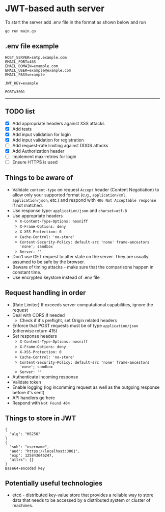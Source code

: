 # JWT-based auth server

To start the server add .env file in the format as shown below and run

`go run main.go`

## .env file example

```
HOST_SERVER=smtp.example.com
EMAIL_PORT=465
EMAIL_DOMAIN=example.com
EMAIL_USER=example@example.com
EMAIL_PASS=example

JWT_KEY=example

PORT=3001
```

---

## TODO list

- [x] Add appropriate headers against XSS attacks
- [x] Add tests
- [x] Add input validation for login
- [x] Add input validation for registration
- [ ] Add request-rate limiting against DDOS attacks
- [x] Add Authorization header
- [ ] Implement max-retries for login
- [ ] Ensure HTTPS is used

## Things to be aware of

- Validate `content-type` on request `Accept` header (Content Negotiation) to allow only your supported format (e.g., `application/xml`, `application/json`, etc.) and respond with `406 Not Acceptable response` if not matched.
- Use response type: `application/json` and `charset=utf-8`
- Use appropriate headers
  - `X-Content-Type-Options: nosniff`
  - `X-Frame-Options: deny`
  - `X-XSS-Protection: 0`
  - `Cache-Control: 'no-store'`
  - `Content-Security-Policy: default-src 'none' frame-ancestors 'none'; sandbox`
  - `Server: ''`
- Don't use GET request to alter state on the server. They are usually assumed to be safe by the browser.
- Beware of timing attacks - make sure that the comparisons happen in constant time.
- Use encrypted keystore instead of .env file

## Request handling in order

- (Rate Limiter) If exceeds server computational capabilities, ignore the request
- Deal with CORS if needed
  - Check if it's preflight, set Origin related headers
- Enforce that POST requests must be of type `application/json` (otherwise return 415)
- Set response headers
  - `X-Content-Type-Options: nosniff`
  - `X-Frame-Options: deny`
  - `X-XSS-Protection: 0`
  - `Cache-Control: 'no-store'`
  - `Content-Security-Policy: default-src 'none' frame-ancestors 'none'; sandbox`
  - `Server: ''`
- Authenticate incoming response
- Validate token
- Enable logging (log incomming request as well as the outgoing response before it's sent)
- API handlers go here
- Respond with `Not Found 404`

## Things to store in JWT

```
{
  "alg": "HS256"
}
{
  "sub": "username",
  "aud": "https://localhost:3001",
  "exp": 125843646247,
  "attrs": {}
}
Base64-encoded key
```

## Potentially useful technologies

- etcd - distributed key-value store that provides a reliable way to store data that needs to be accessed by a distributed system or cluster of machines.
